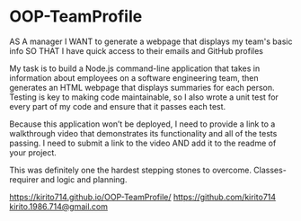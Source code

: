 # OOP-TeamProfile

AS A manager
I WANT to generate a webpage that displays my team's basic info
SO THAT I have quick access to their emails and GitHub profiles


My task is to build a Node.js command-line application that takes in information about employees on a software engineering team, then generates an HTML webpage that displays summaries for each person. Testing is key to making code maintainable, so I also wrote a unit test for every part of my code and ensure that it passes each test.

Because this application won’t be deployed, I need to provide a link to a walkthrough video that demonstrates its functionality and all of the tests passing. I need to submit a link to the video AND add it to the readme of your project.


This was definitely one the hardest stepping stones to overcome.
Classes-
requirer
and logic and planning.

https://kirito714.github.io/OOP-TeamProfile/
https://github.com/kirito714
kirito.1986.714@gmail.com
